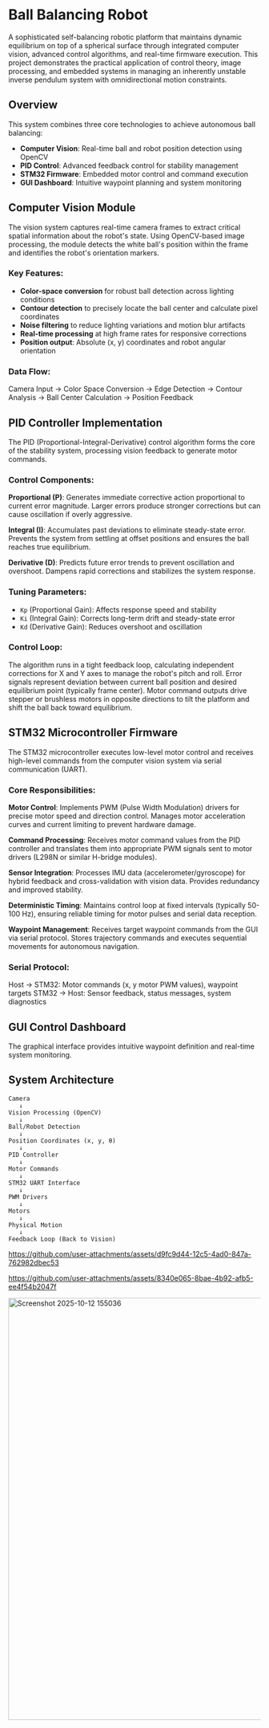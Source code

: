 # Ball Balancing Robot

A sophisticated self-balancing robotic platform that maintains dynamic equilibrium on top of a spherical surface through integrated computer vision, advanced control algorithms, and real-time firmware execution. This project demonstrates the practical application of control theory, image processing, and embedded systems in managing an inherently unstable inverse pendulum system with omnidirectional motion constraints.

## Overview

This system combines three core technologies to achieve autonomous ball balancing:
- **Computer Vision**: Real-time ball and robot position detection using OpenCV
- **PID Control**: Advanced feedback control for stability management
- **STM32 Firmware**: Embedded motor control and command execution
- **GUI Dashboard**: Intuitive waypoint planning and system monitoring

## Computer Vision Module

The vision system captures real-time camera frames to extract critical spatial information about the robot's state. Using OpenCV-based image processing, the module detects the white ball's position within the frame and identifies the robot's orientation markers.

### Key Features:
- **Color-space conversion** for robust ball detection across lighting conditions
- **Contour detection** to precisely locate the ball center and calculate pixel coordinates
- **Noise filtering** to reduce lighting variations and motion blur artifacts
- **Real-time processing** at high frame rates for responsive corrections
- **Position output**: Absolute (x, y) coordinates and robot angular orientation

### Data Flow:
Camera Input → Color Space Conversion → Edge Detection → Contour Analysis → Ball Center Calculation → Position Feedback

## PID Controller Implementation

The PID (Proportional-Integral-Derivative) control algorithm forms the core of the stability system, processing vision feedback to generate motor commands.

### Control Components:

**Proportional (P)**: Generates immediate corrective action proportional to current error magnitude. Larger errors produce stronger corrections but can cause oscillation if overly aggressive.

**Integral (I)**: Accumulates past deviations to eliminate steady-state error. Prevents the system from settling at offset positions and ensures the ball reaches true equilibrium.

**Derivative (D)**: Predicts future error trends to prevent oscillation and overshoot. Dampens rapid corrections and stabilizes the system response.

### Tuning Parameters:
- `Kp` (Proportional Gain): Affects response speed and stability
- `Ki` (Integral Gain): Corrects long-term drift and steady-state error
- `Kd` (Derivative Gain): Reduces overshoot and oscillation

### Control Loop:
The algorithm runs in a tight feedback loop, calculating independent corrections for X and Y axes to manage the robot's pitch and roll. Error signals represent deviation between current ball position and desired equilibrium point (typically frame center). Motor command outputs drive stepper or brushless motors in opposite directions to tilt the platform and shift the ball back toward equilibrium.

## STM32 Microcontroller Firmware

The STM32 microcontroller executes low-level motor control and receives high-level commands from the computer vision system via serial communication (UART).

### Core Responsibilities:

**Motor Control**: Implements PWM (Pulse Width Modulation) drivers for precise motor speed and direction control. Manages motor acceleration curves and current limiting to prevent hardware damage.

**Command Processing**: Receives motor command values from the PID controller and translates them into appropriate PWM signals sent to motor drivers (L298N or similar H-bridge modules).

**Sensor Integration**: Processes IMU data (accelerometer/gyroscope) for hybrid feedback and cross-validation with vision data. Provides redundancy and improved stability.

**Deterministic Timing**: Maintains control loop at fixed intervals (typically 50-100 Hz), ensuring reliable timing for motor pulses and serial data reception.

**Waypoint Management**: Receives target waypoint commands from the GUI via serial protocol. Stores trajectory commands and executes sequential movements for autonomous navigation.

### Serial Protocol:
Host → STM32: Motor commands (x, y motor PWM values), waypoint targets
STM32 → Host: Sensor feedback, status messages, system diagnostics

## GUI Control Dashboard

The graphical interface provides intuitive waypoint definition and real-time system monitoring.

## System Architecture

```
Camera
   ↓
Vision Processing (OpenCV)
   ↓
Ball/Robot Detection
   ↓
Position Coordinates (x, y, θ)
   ↓
PID Controller
   ↓
Motor Commands
   ↓
STM32 UART Interface
   ↓
PWM Drivers
   ↓
Motors
   ↓
Physical Motion
   ↓
Feedback Loop (Back to Vision)
```

https://github.com/user-attachments/assets/d9fc9d44-12c5-4ad0-847a-762982dbec53


https://github.com/user-attachments/assets/8340e065-8bae-4b92-afb5-ee4f54b2047f

<img width="1199" height="841" alt="Screenshot 2025-10-12 155036" src="https://github.com/user-attachments/assets/fb8edf5a-6342-434e-abc9-5355b4d044a4" />
